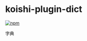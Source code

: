 # koishi-plugin-dict

[![npm](https://img.shields.io/npm/v/koishi-plugin-dict?style=flat-square)](https://www.npmjs.com/package/koishi-plugin-dict)

字典
